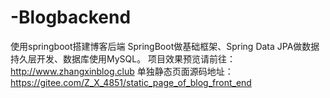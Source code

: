 # -Blogbackend
使用springboot搭建博客后端
SpringBoot做基础框架、Spring Data JPA做数据持久层开发、数据库使用MySQL。
项目效果预览请前往：http://www.zhangxinblog.club
单独静态页面源码地址：https://gitee.com/Z_X_4851/static_page_of_blog_front_end
